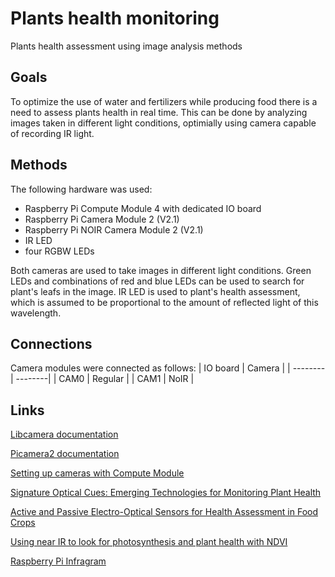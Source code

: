 # Plants health monitoring
 Plants health assessment using image analysis methods

## Goals
To optimize the use of water and fertilizers while producing food there is a need to assess plants health in real time. This can be done by analyzing images taken in different light conditions, optimially using camera capable of recording IR light.

## Methods
The following hardware was used:
* Raspberry Pi Compute Module 4 with dedicated IO board
* Raspberry Pi Camera Module 2 (V2.1)
* Raspberry Pi NOIR Camera Module 2 (V2.1)
* IR LED
* four RGBW LEDs

Both cameras are used to take images in different light conditions. Green LEDs and combinations of red and blue LEDs can be used to search for plant's leafs in the image. IR LED is used to plant's health assessment, which is assumed to be proportional to the amount of reflected light of this wavelength.

## Connections
Camera modules were connected as follows:
| IO board | Camera  |
| -------- | --------|
| CAM0     | Regular |
| CAM1     | NoIR    |

## Links
[Libcamera documentation](https://www.raspberrypi.com/documentation/computers/camera_software.html#getting-started)

[Picamera2 documentation](https://datasheets.raspberrypi.com/camera/picamera2-manual.pdf)

[Setting up cameras with Compute Module](https://www.raspberrypi.com/documentation/computers/compute-module.html#attaching-a-raspberry-pi-camera-module)

[Signature Optical Cues: Emerging Technologies for Monitoring Plant Health](https://www.ncbi.nlm.nih.gov/pmc/articles/PMC3675540/)

[Active and Passive Electro-Optical Sensors for Health Assessment in Food Crops](https://www.ncbi.nlm.nih.gov/pmc/articles/PMC7795220/)

[Using near IR to look for photosynthesis and plant health with NDVI](https://www.richardmudhar.com/blog/2015/07/using-near-ir-to-look-for-photosynthesis-and-plant-health-with-ndvi/)

[Raspberry Pi Infragram](https://publiclab.org/wiki/raspberry-pi-infragram)
